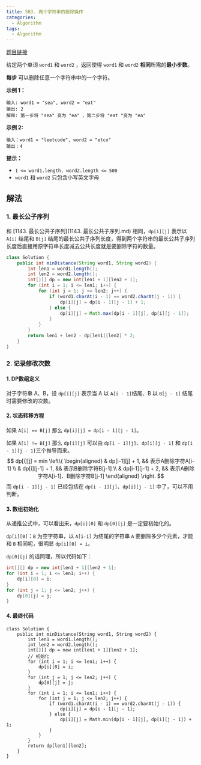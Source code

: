 ```yaml
---
title: 583. 两个字符串的删除操作
categories:
  - Algorithm
tags:
  - Algorithm
---
```


[题目链接](https://leetcode.cn/problems/delete-operation-for-two-strings/)

给定两个单词 `word1` 和 `word2` ，返回使得 `word1` 和 `word2` **相同**所需的**最小步数**。

**每步** 可以删除任意一个字符串中的一个字符。

**示例 1：**

```
输入: word1 = "sea", word2 = "eat"
输出: 2
解释: 第一步将 "sea" 变为 "ea" ，第二步将 "eat "变为 "ea"
```

**示例  2:**

```
输入：word1 = "leetcode", word2 = "etco"
输出：4
```

**提示：**

- `1 <= word1.length, word2.length <= 500`
- `word1` 和 `word2` 只包含小写英文字母

## 解法

### 1. 最长公子序列

和 [1143. 最长公共子序列](1143. 最长公共子序列.md) 相同，`dp[i][j]` 表示以 `A[i]` 结尾和 `B[j]` 结尾的最长公共子序列长度，得到两个字符串的最长公共子序列长度后直接用原字符串长度减去公共长度就是要删除字符的数量。

```java
class Solution {
    public int minDistance(String word1, String word2) {
        int len1 = word1.length();
        int len2 = word2.length();
        int[][] dp = new int[len1 + 1][len2 + 1];
        for (int i = 1; i <= len1; i++) {
            for (int j = 1; j <= len2; j++) {
                if (word1.charAt(i - 1) == word2.charAt(j - 1)) {
                    dp[i][j] = dp[i - 1][j - 1] + 1;
                } else {
                    dp[i][j] = Math.max(dp[i - 1][j], dp[i][j - 1]);
                }
            }
        }
        return len1 + len2 - dp[len1][len2] * 2;
    }
}
```

### 2. 记录修改次数

#### 1. DP数组定义

对于字符串 A、B，设 `dp[i][j]` 表示当 A 以 `A[i - 1]`结尾、B 以 `B[j - 1]` 结尾时需要修改的次数。

#### 2. 状态转移方程

如果 `A[i] == B[j]` 那么 `dp[i][j] = dp[i - 1][j - 1]`。

如果 `A[i] != B[j]` 那么 `dp[i][j]` 可以由 `dp[i - 1][j]`、`dp[i][j - 1]` 和  `dp[i - 1][j - 1]`三个推导而来。
$$
dp[i][j] = min
\left\{
    \begin{aligned}
    & dp[i-1][j] + 1, && 表示A删除字符A[i-1] \\
    & dp[i][j-1] + 1, && 表示B删除字符B[j-1] \\
    & dp[i-1][j-1] + 2, && 表示A删除字符A[i-1]、B删除字符B[j-1]
    \end{aligned}
\right.
$$
而 `dp[i - 1][j - 1]` 已经包括在 `dp[i - 1][j]`、`dp[i][j - 1]` 中了，可以不用判断。

#### 3. 数组初始化

从递推公式中，可以看出来，`dp[i][0]` 和 `dp[0][j]` 是一定要初始化的。

`dp[i][0]`：`B` 为空字符串，以 `A[i-1]` 为结尾的字符串 `A` 要删除多少个元素，才能和 `B` 相同呢，很明显 `dp[i][0] = i`。

`dp[0][j]` 的话同理，所以代码如下：

```java
int[][] dp = new int[len1 + 1][len2 + 1];
for (int i = 1; i <= len1; i++) {
    dp[i][0] = i;
}
for (int j = 1; j <= len2; j++) {
    dp[0][j] = j;
}
```

#### 4. 最终代码

```
class Solution {
    public int minDistance(String word1, String word2) {
        int len1 = word1.length();
        int len2 = word2.length();
        int[][] dp = new int[len1 + 1][len2 + 1];
        // 初始化
        for (int i = 1; i <= len1; i++) {
            dp[i][0] = i;
        }
        for (int j = 1; j <= len2; j++) {
            dp[0][j] = j;
        }
        for (int i = 1; i <= len1; i++) {
            for (int j = 1; j <= len2; j++) {
                if (word1.charAt(i - 1) == word2.charAt(j - 1)) {
                    dp[i][j] = dp[i - 1][j - 1];
                } else {
                    dp[i][j] = Math.min(dp[i - 1][j], dp[i][j - 1]) + 1;
                }
            }
        }
        return dp[len1][len2];
    }
}
```



